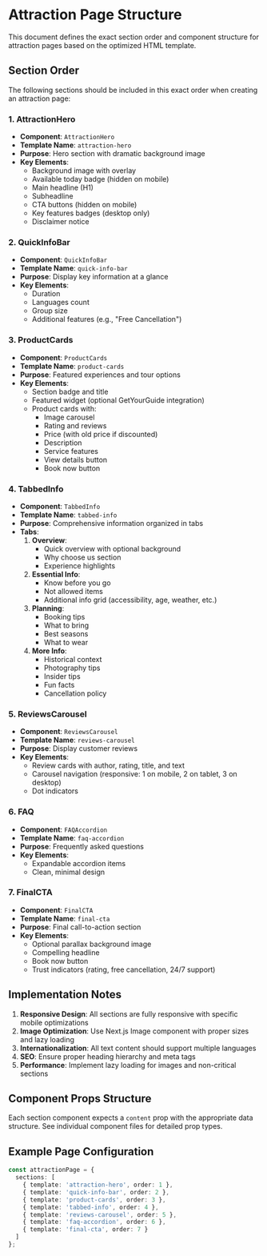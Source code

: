 # Attraction Page Structure

This document defines the exact section order and component structure for attraction pages based on the optimized HTML template.

## Section Order

The following sections should be included in this exact order when creating an attraction page:

### 1. AttractionHero
- **Component**: `AttractionHero`
- **Template Name**: `attraction-hero`
- **Purpose**: Hero section with dramatic background image
- **Key Elements**:
  - Background image with overlay
  - Available today badge (hidden on mobile)
  - Main headline (H1)
  - Subheadline
  - CTA buttons (hidden on mobile)
  - Key features badges (desktop only)
  - Disclaimer notice

### 2. QuickInfoBar
- **Component**: `QuickInfoBar`
- **Template Name**: `quick-info-bar`
- **Purpose**: Display key information at a glance
- **Key Elements**:
  - Duration
  - Languages count
  - Group size
  - Additional features (e.g., "Free Cancellation")

### 3. ProductCards
- **Component**: `ProductCards`
- **Template Name**: `product-cards`
- **Purpose**: Featured experiences and tour options
- **Key Elements**:
  - Section badge and title
  - Featured widget (optional GetYourGuide integration)
  - Product cards with:
    - Image carousel
    - Rating and reviews
    - Price (with old price if discounted)
    - Description
    - Service features
    - View details button
    - Book now button

### 4. TabbedInfo
- **Component**: `TabbedInfo`
- **Template Name**: `tabbed-info`
- **Purpose**: Comprehensive information organized in tabs
- **Tabs**:
  1. **Overview**:
     - Quick overview with optional background
     - Why choose us section
     - Experience highlights
  2. **Essential Info**:
     - Know before you go
     - Not allowed items
     - Additional info grid (accessibility, age, weather, etc.)
  3. **Planning**:
     - Booking tips
     - What to bring
     - Best seasons
     - What to wear
  4. **More Info**:
     - Historical context
     - Photography tips
     - Insider tips
     - Fun facts
     - Cancellation policy

### 5. ReviewsCarousel
- **Component**: `ReviewsCarousel`
- **Template Name**: `reviews-carousel`
- **Purpose**: Display customer reviews
- **Key Elements**:
  - Review cards with author, rating, title, and text
  - Carousel navigation (responsive: 1 on mobile, 2 on tablet, 3 on desktop)
  - Dot indicators

### 6. FAQ
- **Component**: `FAQAccordion`
- **Template Name**: `faq-accordion`
- **Purpose**: Frequently asked questions
- **Key Elements**:
  - Expandable accordion items
  - Clean, minimal design

### 7. FinalCTA
- **Component**: `FinalCTA`
- **Template Name**: `final-cta`
- **Purpose**: Final call-to-action section
- **Key Elements**:
  - Optional parallax background image
  - Compelling headline
  - Book now button
  - Trust indicators (rating, free cancellation, 24/7 support)

## Implementation Notes

1. **Responsive Design**: All sections are fully responsive with specific mobile optimizations
2. **Image Optimization**: Use Next.js Image component with proper sizes and lazy loading
3. **Internationalization**: All text content should support multiple languages
4. **SEO**: Ensure proper heading hierarchy and meta tags
5. **Performance**: Implement lazy loading for images and non-critical sections

## Component Props Structure

Each section component expects a `content` prop with the appropriate data structure. See individual component files for detailed prop types.

## Example Page Configuration

```typescript
const attractionPage = {
  sections: [
    { template: 'attraction-hero', order: 1 },
    { template: 'quick-info-bar', order: 2 },
    { template: 'product-cards', order: 3 },
    { template: 'tabbed-info', order: 4 },
    { template: 'reviews-carousel', order: 5 },
    { template: 'faq-accordion', order: 6 },
    { template: 'final-cta', order: 7 }
  ]
};
```